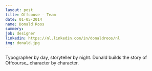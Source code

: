 ```yaml
---
layout: post
title: Offcouse - Team
date: 01-05-2014
name: Donald Roos
summery:
job: designer
linkedin: https://nl.linkedin.com/in/donaldroos/nl
img: donald.jpg
---
```

Typographer by day, storyteller by night. Donald builds the story of Offcourse_ character by character. 